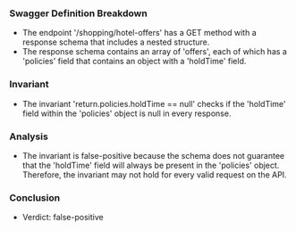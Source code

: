 ### Swagger Definition Breakdown
- The endpoint '/shopping/hotel-offers' has a GET method with a response schema that includes a nested structure.
- The response schema contains an array of 'offers', each of which has a 'policies' field that contains an object with a 'holdTime' field.

### Invariant
- The invariant 'return.policies.holdTime == null' checks if the 'holdTime' field within the 'policies' object is null in every response.

### Analysis
- The invariant is false-positive because the schema does not guarantee that the 'holdTime' field will always be present in the 'policies' object. Therefore, the invariant may not hold for every valid request on the API.

### Conclusion
- Verdict: false-positive
